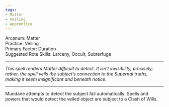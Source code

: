 ```yaml
---
tags:
- Matter
- Veiling
- Apprentice
---
```


Arcanum: Matter\
Practice: Veiling\
Primary Factor: Duration\
Suggested Rote Skills: Larceny, Occult, Subterfuge

---

_This spell renders Matter difficult to detect. It isn’t invisibility, precisely; rather, the spell veils the subject’s connection to the Supernal truths, making it seem insignificant and beneath notice._

---

Mundane attempts to detect the subject fail automatically. Spells and powers that would detect the veiled object are subject to a Clash of Wills.

